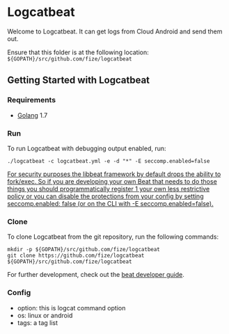 # Logcatbeat

Welcome to Logcatbeat. It can get logs from Cloud Android and send them out.

Ensure that this folder is at the following location:
`${GOPATH}/src/github.com/fize/logcatbeat`

## Getting Started with Logcatbeat

### Requirements

* [Golang](https://golang.org/dl/) 1.7

### Run

To run Logcatbeat with debugging output enabled, run:

```
./logcatbeat -c logcatbeat.yml -e -d "*" -E seccomp.enabled=false
```

[For security purposes the libbeat framework by default drops the ability to fork/exec. So if you are developing your own Beat that needs to do those things you should programmatically register 1 your own less restrictive policy or you can disable the protections from your config by setting seccomp.enabled: false (or on the CLI with -E seccomp.enabled=false).](https://discuss.elastic.co/t/unable-to-run-commands-using-exec-command-from-beat-linux/167360)

### Clone

To clone Logcatbeat from the git repository, run the following commands:

```
mkdir -p ${GOPATH}/src/github.com/fize/logcatbeat
git clone https://github.com/fize/logcatbeat ${GOPATH}/src/github.com/fize/logcatbeat
```


For further development, check out the [beat developer guide](https://www.elastic.co/guide/en/beats/libbeat/current/new-beat.html).

### Config

- option: this is logcat command option
- os: linux or android
- tags: a tag list
